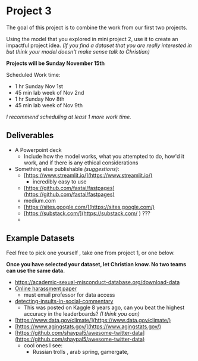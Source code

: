 # Project 3

The goal of this project is to combine the work from our first two projects. 



Using the model that you explored in mini project 2, use it to create an impactful project idea. *(If you find a dataset that you are really interested in but think your model doesn't make sense talk to Christian)*



**Projects will be Sunday November 15th**

Scheduled Work time:

* 1 hr Sunday Nov 1st
* 45 min lab week of Nov 2nd
* 1 hr Sunday Nov 8th
* 45 min lab week of Nov 9th

*I recommend scheduling at least 1 more work time.*





## Deliverables

* A Powerpoint deck 
  	* Include how the model works, what you attempted to do, how'd it work, and if there is any ethical considerations
* Something else publishable *(suggestions)*:
  	* [https://www.streamlit.io/](https://www.streamlit.io/)
    	* incredibly easy to use
  * [https://github.com/fastai/fastpages](https://github.com/fastai/fastpages)
  * medium.com 
  * [https://sites.google.com/](https://sites.google.com/)
  * [https://substack.com/](https://substack.com/ ) ???
  * 





## Example Datasets

Feel free to pick one yourself , take one from  project 1, or one below. 

**Once you have selected your dataset, let Christian know. No two teams can use the same data.**



* https://academic-sexual-misconduct-database.org/download-data
* [Online harassment paper]( http://www.cs.umd.edu/~golbeck/papers/trolling.pdf) 
  	* must email professor for data access 
* [detecting-insults-in-social-commentary](https://www.kaggle.com/c/detecting-insults-in-social-commentary/data)
  	* This was posted on Kaggle 8 years ago, can you beat the highest accuracy in the leaderboards? *(I think you can)*
* [https://www.data.gov/climate/](https://www.data.gov/climate/)
* [https://www.agingstats.gov/](https://www.agingstats.gov/)
* [https://github.com/shaypal5/awesome-twitter-data](https://github.com/shaypal5/awesome-twitter-data)
  	* cool ones I see: 
    	* Russian trolls , arab spring, gamergate,



